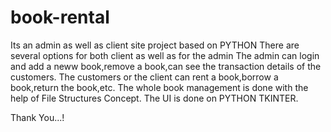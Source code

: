 # book-rental

Its an admin as well as client site project based on PYTHON
There are several options for both client as well as for the admin
The admin can login and add a neww book,remove a book,can see the transaction details of the customers. 
The customers or the client can rent a book,borrow a book,return the book,etc.
The whole book management is done with the help of File Structures Concept.
The UI is done on PYTHON TKINTER.


Thank You...!
